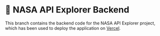 # 🚀 NASA API Explorer Backend
This branch contains the backend code for the NASA API Explorer project, which has been used to deploy the application on [Vercel](https://versal-project-deployment.vercel.app/).
</br>